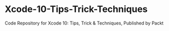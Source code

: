 # Xcode-10-Tips-Trick-Techniques
Code Repository for Xcode 10: Tips, Trick &amp; Techniques, Published by Packt
